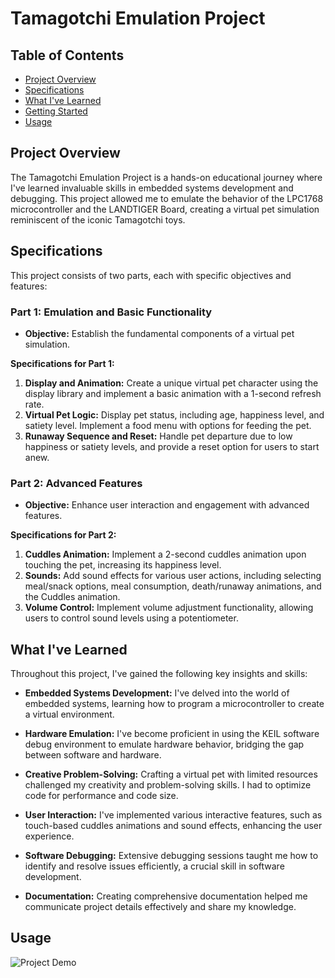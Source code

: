 # Tamagotchi Emulation Project

## Table of Contents
- [Project Overview](#project-overview)
- [Specifications](#specifications)
- [What I've Learned](#what-ive-learned)
- [Getting Started](#getting-started)
- [Usage](#usage)

## Project Overview
The Tamagotchi Emulation Project is a hands-on educational journey where I've learned invaluable skills in embedded systems development and debugging. This project allowed me to emulate the behavior of the LPC1768 microcontroller and the LANDTIGER Board, creating a virtual pet simulation reminiscent of the iconic Tamagotchi toys.

## Specifications
This project consists of two parts, each with specific objectives and features:

### Part 1: Emulation and Basic Functionality
- **Objective:** Establish the fundamental components of a virtual pet simulation.

**Specifications for Part 1:**
1. **Display and Animation:** Create a unique virtual pet character using the display library and implement a basic animation with a 1-second refresh rate.
2. **Virtual Pet Logic:** Display pet status, including age, happiness level, and satiety level. Implement a food menu with options for feeding the pet.
3. **Runaway Sequence and Reset:** Handle pet departure due to low happiness or satiety levels, and provide a reset option for users to start anew.

### Part 2: Advanced Features
- **Objective:** Enhance user interaction and engagement with advanced features.

**Specifications for Part 2:**
1. **Cuddles Animation:** Implement a 2-second cuddles animation upon touching the pet, increasing its happiness level.
2. **Sounds:** Add sound effects for various user actions, including selecting meal/snack options, meal consumption, death/runaway animations, and the Cuddles animation.
3. **Volume Control:** Implement volume adjustment functionality, allowing users to control sound levels using a potentiometer.

## What I've Learned
Throughout this project, I've gained the following key insights and skills:

- **Embedded Systems Development:** I've delved into the world of embedded systems, learning how to program a microcontroller to create a virtual environment.

- **Hardware Emulation:** I've become proficient in using the KEIL software debug environment to emulate hardware behavior, bridging the gap between software and hardware.

- **Creative Problem-Solving:** Crafting a virtual pet with limited resources challenged my creativity and problem-solving skills. I had to optimize code for performance and code size.

- **User Interaction:** I've implemented various interactive features, such as touch-based cuddles animations and sound effects, enhancing the user experience.

- **Software Debugging:** Extensive debugging sessions taught me how to identify and resolve issues efficiently, a crucial skill in software development.

- **Documentation:** Creating comprehensive documentation helped me communicate project details effectively and share my knowledge.

## Usage
![Project Demo](https://github.com/cicciodepa/tamagotchi-landtiger-lpc1768/main/demo.gif)
